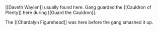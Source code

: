 [[Daveth Waylen]] usually found here. Gang guarded the [[Cauldron of Plenty]] here during [[Guard the Cauldron]].

The [[Chardalyn Figurehead]] was here before the gang smashed it up.